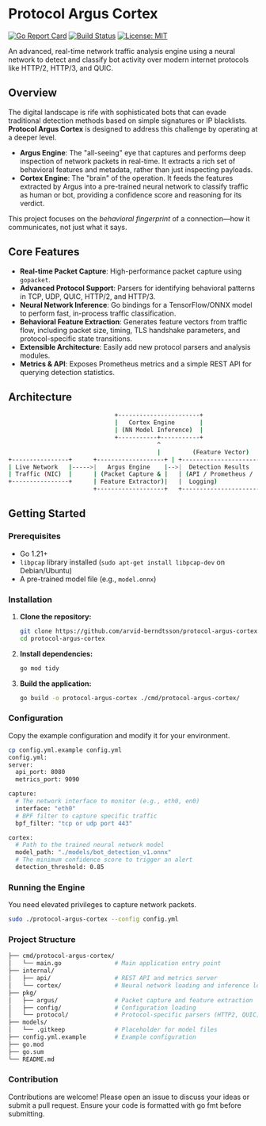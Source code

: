 # Protocol Argus Cortex

[![Go Report Card](https://goreportcard.com/badge/github.com/arvid-berndtsson/protocol-argus-cortex)](https://goreportcard.com/report/github.com/arvid-berndtsson/protocol-argus-cortex)
[![Build Status](https://img.shields.io/badge/build-passing-brightgreen.svg)](https://github.com/arvid-berndtsson/protocol-argus-cortex/actions)
[![License: MIT](https://img.shields.io/badge/License-MIT-yellow.svg)](https://opensource.org/licenses/MIT)

An advanced, real-time network traffic analysis engine using a neural network to detect and classify bot activity over modern internet protocols like HTTP/2, HTTP/3, and QUIC.

## Overview

The digital landscape is rife with sophisticated bots that can evade traditional detection methods based on simple signatures or IP blacklists. **Protocol Argus Cortex** is designed to address this challenge by operating at a deeper level.

- **Argus Engine**: The "all-seeing" eye that captures and performs deep inspection of network packets in real-time. It extracts a rich set of behavioral features and metadata, rather than just inspecting payloads.
- **Cortex Engine**: The "brain" of the operation. It feeds the features extracted by Argus into a pre-trained neural network to classify traffic as human or bot, providing a confidence score and reasoning for its verdict.

This project focuses on the _behavioral fingerprint_ of a connection—how it communicates, not just what it says.

## Core Features

- **Real-time Packet Capture**: High-performance packet capture using `gopacket`.
- **Advanced Protocol Support**: Parsers for identifying behavioral patterns in TCP, UDP, QUIC, HTTP/2, and HTTP/3.
- **Neural Network Inference**: Go bindings for a TensorFlow/ONNX model to perform fast, in-process traffic classification.
- **Behavioral Feature Extraction**: Generates feature vectors from traffic flow, including packet size, timing, TLS handshake parameters, and protocol-specific state transitions.
- **Extensible Architecture**: Easily add new protocol parsers and analysis modules.
- **Metrics & API**: Exposes Prometheus metrics and a simple REST API for querying detection statistics.

## Architecture

```sh
                              +-----------------------+
                              |   Cortex Engine       |
                              | (NN Model Inference)  |
                              +-----------+-----------+
                                          ^
                                          |         (Feature Vector)
+----------------+      +-------------------+ | +----------------------+
| Live Network   |----->|   Argus Engine    |-->|  Detection Results   |
| Traffic (NIC)  |      | (Packet Capture & |   | (API / Prometheus /  |
+----------------+      | Feature Extractor)|   |  Logging)            |
                        +-------------------+   +----------------------+
```

## Getting Started

### Prerequisites

- Go 1.21+
- `libpcap` library installed (`sudo apt-get install libpcap-dev` on Debian/Ubuntu)
- A pre-trained model file (e.g., `model.onnx`)

### Installation

1.  **Clone the repository:**

    ```sh
    git clone https://github.com/arvid-berndtsson/protocol-argus-cortex.git
    cd protocol-argus-cortex
    ```

2.  **Install dependencies:**

    ```sh
    go mod tidy
    ```

3.  **Build the application:**
    ```sh
    go build -o protocol-argus-cortex ./cmd/protocol-argus-cortex/
    ```

### Configuration

Copy the example configuration and modify it for your environment.

```sh
cp config.yml.example config.yml
⁠config.yml:
server:
  api_port: 8080
  metrics_port: 9090

capture:
  # The network interface to monitor (e.g., eth0, en0)
  interface: "eth0"
  # BPF filter to capture specific traffic
  bpf_filter: "tcp or udp port 443"

cortex:
  # Path to the trained neural network model
  model_path: "./models/bot_detection_v1.onnx"
  # The minimum confidence score to trigger an alert
  detection_threshold: 0.85
```

### Running the Engine

You need elevated privileges to capture network packets.

```sh
sudo ./protocol-argus-cortex --config config.yml
```

### Project Structure

```sh
├── cmd/protocol-argus-cortex/
│   └── main.go               # Main application entry point
├── internal/
│   ├── api/                  # REST API and metrics server
│   └── cortex/               # Neural network loading and inference logic
├── pkg/
│   ├── argus/                # Packet capture and feature extraction
│   ├── config/               # Configuration loading
│   └── protocol/             # Protocol-specific parsers (HTTP2, QUIC)
├── models/
│   └── .gitkeep              # Placeholder for model files
├── config.yml.example        # Example configuration
├── go.mod
├── go.sum
└── README.md
```

### Contribution

Contributions are welcome! Please open an issue to discuss your ideas or submit a pull request. Ensure your code is formatted with ⁠go fmt before submitting.
